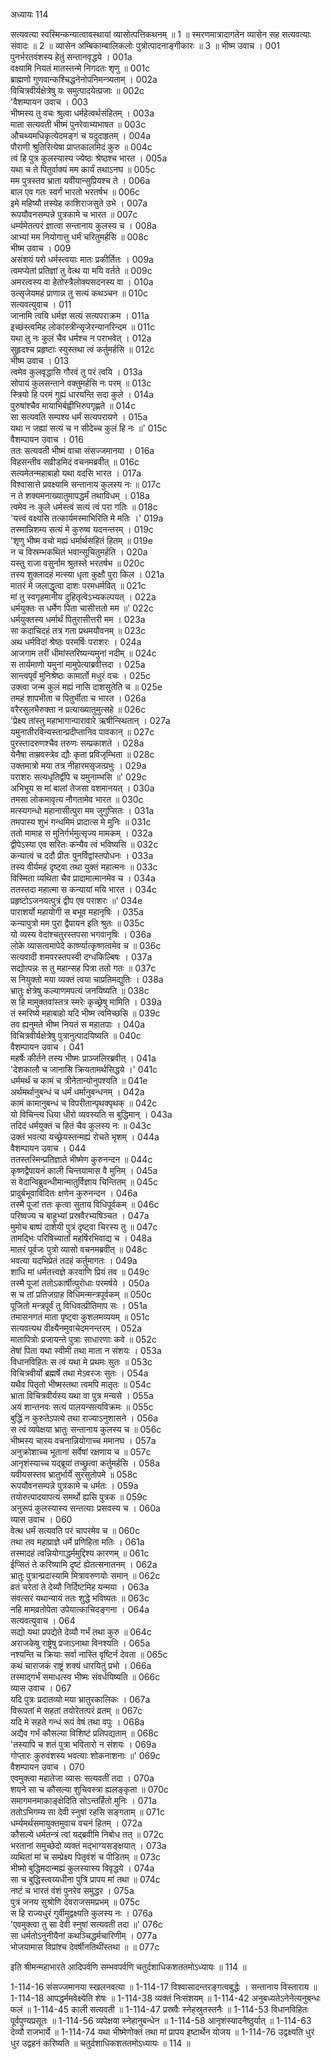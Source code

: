 अध्यायः 114

सत्यवत्या स्वस्मिन्कन्यात्वावस्थायां व्यासोत्पत्तिकथनम् ॥ 1 ॥ स्मरणमात्रादागतेन व्यासेन सह सत्यवत्याः संवादः ॥ 2 ॥ व्यासेन अम्बिकाम्बालिकलोः पुत्रोत्पादनाङ्गीकारः ॥ 3 ॥
भीष्म उवाच ।	001  
पुनर्भरतवंशस्य हेतुं सन्तानवृद्धये ।	001a  
वक्ष्यामि नियतं मातस्तन्मे निगदतः शृणु ॥	001c  
ब्राह्मणो गुणवान्कश्चिद्धनेनोपनिमन्त्र्यताम् ।	002a  
विचित्रवीर्यक्षेत्रेषु यः समुत्पादयेत्प्रजाः ॥	002c  
\'वैशम्पायन उवाच ।	003  
भीष्मस्य तु वचः श्रुत्वा धर्महेत्वर्थसंहितम् ।	003a  
माता सत्यवती भीष्मं पुनरेवाभ्यभाषत ॥	003c  
औचथ्यमधिकृत्येदमङ्गं च यदुदाहृतम् ।	004a  
पौराणी श्रुतिरित्येषा प्राप्तकालमिदं कुरु ॥	004c  
त्वं हि पुत्र कुलस्यास्य ज्येष्ठः श्रेष्ठश्च भारत ।	005a  
यथा च ते पितुर्वाक्यं मम कार्यं तथाऽनघ ॥	005c  
मम पुत्रस्तव भ्राता यवीयान्सुप्रियश्च ते ।	006a  
बाल एव गतः स्वर्गं भारतो भरतर्षभ ॥	006c  
इमे महिष्यौ तस्येह काशिराजसुते उभे ।	007a  
रूपयौवनसम्पन्ने पुत्रकामे च भारत ॥	007c  
धर्म्यमेतत्परं ज्ञात्वा सन्तानाय कुलस्य च ।	008a  
आभ्यां मम नियोगात्तु धर्मं चरितुमर्हसि ॥	008c  
भीष्म उवाच ।	009  
असंशयं परो धर्मस्त्वयाः मातः प्रकीर्तितः ।	009a  
त्वमप्येतां प्रतिज्ञां तु वेत्थ या मयि वर्तते ॥	009c  
अमरत्वस्य वा हेतोस्त्रैलोक्यसदनस्य वा ।	010a  
उत्सृजेयमहं प्राणान्न तु सत्यं कथञ्चन ॥	010c  
सत्यवत्युवाच ।	011  
जानामि त्वयि धर्मज्ञ सत्यं सत्यपराक्रम ।	011a  
इच्छंस्त्वमिह लोकांस्त्रीन्सृजेरन्यानरिन्दम ॥	011c  
यथा तु नः कुलं चैव धर्मश्च न पराभवेत् ।	012a  
सुहृदश्च प्रहृष्टाः स्युस्तथा त्वं कर्तुमर्हसि ॥	012c  
भीष्म उवाच ।	013  
त्वमेव कुलवृद्धासि गौरवं तु परं त्वयि ।	013a  
सोपायं कुलसन्ताने वक्तुमर्हसि नः परम् ॥	013c  
स्त्रियो हि परमं गुह्यं धारयन्ति सदा कुले ।	014a  
पुरुषांश्चैव मायाभिर्बह्वीभिरुपगृह्णते ॥	014c  
सा सत्यवति सम्पश्य धर्मं सत्यपरायणे ।	015a  
यथा न जह्यां सत्यं च न सीदेच्च कुलं हि नः ॥\'	015c  
वैशम्पायन उवाच ।	016  
ततः सत्यवती भीष्मं वाचा संसज्जमानया ।	016a  
विहसन्तीव सव्रीडमिदं वचनमब्रवीत् ॥	016c  
सत्यमेतन्महाबाहो यथा वदसि भारत ।	017a  
विश्वासात्ते प्रवक्ष्यामि सन्तानाय कुलस्य नः ॥	017c  
न ते शक्यमनाख्यातुमापद्धर्मं तथाविधम् ।	018a  
त्वमेव नः कुले धर्मस्त्वं सत्यं त्वं परा गतिः ॥	018c  
\'यत्त्वं वक्ष्यसि तत्कार्यमस्माभिरिति मे मतिः ।\'	019a  
तस्मान्निशम्य सत्यं मे कुरुष्व यदनन्तरम् ।	019c  
\'शृणु भीष्म वचो मह्यं धर्मार्थसहितं हितम् ॥	019e  
न च विस्रम्भकथितं भवान्सूचितुमर्हति ।	020a  
यस्तु राजा वसुर्नाम श्रुतस्ते भरतर्षभ ॥	020c  
तस्य शुक्लादहं मत्स्या धृता कुक्षौ पुरा किल ।	021a  
मातरं मे जलाद्धृत्वा दाशः परमधर्मवित् ॥	021c  
मां तु स्वगृहमानीय दुहितृत्वेऽभ्यकल्पयत् ।	022a  
धर्मयुक्तः स धर्मेण पिता चासीत्ततो मम ॥\'	022c  
धर्मयुक्तस्य धर्मार्थं पितुरासीत्तरी मम ।	023a  
सा कदाचिदहं तत्र गता प्रथमयौवनम् ॥	023c  
अथ धर्मविदां श्रेष्ठः परमर्षिः पराशरः ।	024a  
आजगाम तरीं धीमांस्तरिष्यन्यमुनां नदीम् ॥	024c  
स तार्यमाणो यमुनां मामुपेत्याब्रवीत्तदा ।	025a  
सान्त्वपूर्वं मुनिश्रेष्ठः कामार्तो मधुरं वचः ।	025c  
उक्त्वा जन्म कुलं मह्यं नासि दाशसुतेति च ॥	025e  
तमहं शापभीता च पितुर्भीता च भारत ।	026a  
वरैरसुलभैरुक्ता न प्रत्याख्यातुमुत्सहे ॥	026c  
\'प्रेक्ष्य तांस्तु महाभागान्पारावारे ऋषीन्स्थितान् ।	027a  
यमुनातीरविन्यस्तान्प्रदीप्तानिव पावकान् ॥	027c  
पुरस्तादरुणश्चैव तरुणः सम्प्रकाशते ।	028a  
येनैषा ताम्रवस्त्रेव द्यौः कृता प्रविजृम्भिता ॥	028c  
उक्तमात्रो मया तत्र नीहारमसृजत्प्रभुः ।	029a  
पराशरः सत्यधृतिर्द्वीपे च यमुनाम्भसि ॥\'	029c  
अभिभूय स मां बालां तेजसा वशमानयत् ।	030a  
तमसा लोकमावृत्य नौगतामेव भारत ॥	030c  
मत्स्यगन्धो महानासीत्पुरा मम जुगुप्सितः ।	031a  
तमपास्य शुभं गन्धमिमं प्रादात्स मे मुनिः ॥	031c  
ततो मामाह स मुनिर्गर्भमुत्सृज्य मामकम् ।	032a  
द्वीपेऽस्या एव सरितः कन्यैव त्वं भविष्यसि ॥	032c  
कन्यात्वं च ददौ प्रीतः पुनर्विद्वांस्तपोधनः ।	033a  
तस्य वीर्यमहं दृष्ट्वा तथा युक्तं महात्मनः ॥	033c  
विस्मिता व्यथिता चैव प्रादामात्मानमेव च ।	034a  
ततस्तदा महात्मा स कन्यायां मयि भारत ।	034c  
प्रहृष्टोऽजनयत्पुत्रं द्वीप एव पराशरः ॥\'	034e  
पाराशर्यो महायोगी स बभूव महानृषिः ।	035a  
कन्यापुत्रो मम पुरा द्वैपायन इति श्रुतः ॥	035c  
यो व्यस्य वेदांश्चतुरस्तपसा भगवानृषिः ।	036a  
लोके व्यासत्वमापेदे कार्ष्ण्यात्कृष्णत्वमेव च ॥	036c  
सत्यवादी शमपरस्तपस्वी दग्धकिल्बिषः ।	037a  
सद्योत्पन्नः स तु महान्सह पित्रा ततो गतः ॥	037c  
स नियुक्तो मया व्यक्तं त्वया चाप्रतिमद्युतिः ।	038a  
भ्रातुः क्षेत्रेषु कल्याणमपत्यं जनयिष्यति ॥	038c  
स हि मामुक्तवांस्तत्र स्मरेः कृच्छ्रेषु मामिति ।	039a  
तं स्मरिष्ये महाबाहो यदि भीष्म त्वमिच्छसि ॥	039c  
तव ह्यनुमते भीष्म नियतं स महातपाः ।	040a  
विचित्रवीर्यक्षेत्रेषु पुत्रानुत्पादयिष्यति ॥	040c  
वैशम्पायन उवाच ।	041  
महर्षेः कीर्तने तस्य भीष्मः प्राञ्जलिरब्रवीत् ।	041a  
\'देशकालौ च जानासि क्रियतामर्थसिद्धये ।\'	041c  
धर्ममर्थं च कामं च त्रीनेतान्योनुपश्यति ॥	041e  
अर्थमर्थानुबन्धं च धर्मं धर्मानुबन्धनम् ।	042a  
कामं कामानुबन्धं च विपरीतान्पृथक्पृथक् ॥	042c  
यो विचिन्त्य धिया धीरो व्यवस्यति स बुद्धिमान् ।	043a  
तदिदं धर्मयुक्तं च हितं चैव कुलस्य नः ॥	043c  
उक्तं भवत्या यच्छ्रेयस्तन्मह्यं रोचते भृशम् ।	044a  
वैशम्पायन उवाच ।	044  
ततस्तस्मिन्प्रतिज्ञाते भीष्मेण कुरुनन्दन ॥	044c  
कृष्णद्वैपायनं काली चिन्तयामास वै मुनिम् ।	045a  
स वेदान्विब्रुवन्धीमान्मातुर्विज्ञाय चिन्तितम् ॥	045c  
प्रादुर्बभूवाविदितः क्षणेन कुरुनन्दन ।	046a  
तस्मै पूजां ततः कृत्वा सुताय विधिपूर्वकम् ॥	046c  
परिष्वज्य च बाहुभ्यां प्रस्रवैरभ्यषिञ्चत ।	047a  
मुमोच बाष्पं दाशेयी पुत्रं दृष्ट्वा चिरस्य तु ॥	047c  
तामद्भिः परिषिच्यार्तां महर्षिरभिवाद्य च ।	048a  
मातरं पूर्वजः पुत्रो व्यासो वचनमब्रवीत् ॥	048c  
भवत्या यदभिप्रेतं तदहं कर्तुमागतः ।	049a  
शाधि मां धर्मतत्त्वज्ञे करवाणि प्रियं तव ॥	049c  
तस्मै पूजां ततोऽकार्षीत्पुरोधाः परमर्षये ।	050a  
स च तां प्रतिजग्राह विधिमन्मन्त्रपूर्वकम् ॥	050c  
पूजितो मन्त्रपूर्वं तु विधिवत्प्रीतिमाप सः ।	051a  
तमासनगतं माता पृष्ट्वा कुशलमव्ययम् ॥	051c  
सत्यवत्यथ वीक्ष्यैनमुवाचेदमनन्तरम् ।	052a  
मातापित्रोः प्रजायन्ते पुत्राः साधारणाः कवे ॥	052c  
तेषां पिता यथा स्वीमी तथा माता न संशयः ।	053a  
विधानविहितः स त्वं यथा मे प्रथमः सुतः ॥	053c  
विचित्रवीर्यो ब्रह्मर्षे तथा मेऽवरजः सुतः ।	054a  
यथैव पितृतो भीष्मस्तथा त्वमपि मातृतः ॥	054c  
भ्राता विचित्रवीर्यस्य यथा वा पुत्र मन्यसे ।	055a  
अयं शान्तनवः सत्यं पालयन्सत्यविक्रमः ॥	055c  
बुद्धिं न कुरुतेऽपत्ये तथा राज्याऽनुशासने ।	056a  
स त्वं व्यपेक्षया भ्रातुः सन्तानाय कुलस्य च ॥	056c  
भीष्मस्य चास्य वचनान्नियोगाच्च ममानघ ।	057a  
अनुक्रोशाच्च भूतानां सर्वेषां रक्षणाय च ॥	057c  
आनृशंस्याच्च यद्ब्रूयां तच्छ्रुत्वा कर्तुमर्हसि ।	058a  
यवीयसस्तव भ्रातुर्भार्ये सुरसुतोपमे ॥	058c  
रूपयौवनसम्पन्ने पुत्रकामे च धर्मतः ।	059a  
तयोरुत्पादयापत्यं समर्थो ह्यसि पुत्रक ॥	059c  
अनुरूपं कुलस्यास्य सन्तत्याः प्रसवस्य च ।	060a  
व्यास उवाच ।	060  
वेत्थ धर्मं सत्यवति परं चापरमेव च ॥	060c  
तथा तव महाप्राज्ञे धर्मे प्रणिहिता मतिः ।	061a  
तस्मादहं त्वन्नियोगाद्धर्ममुद्दिश्य कारणम् ॥	061c  
ईप्सितं ते करिष्यामि दृष्टं ह्येतत्सनातनम् ।	062a  
भ्रातुः पुत्रान्प्रदास्यामि मित्रावरुणयोः समान् ॥	062c  
व्रतं चरेतां ते देव्यौ निर्दिष्टमिह यन्मया ।	063a  
संवत्सरं यथान्यायं ततः शुद्धे भविष्यतः ॥	063c  
नहि मामव्रतोपेता उपेयात्काचिदङ्गना ।	064a  
सत्यवत्युवाच ।	064  
सद्यो यथा प्रपद्येते देव्यौ गर्भं तथा कुरु ॥	064c  
अराजकेषु राष्ट्रेषु प्रजाऽनाथा विनश्यति ।	065a  
नश्यन्ति च क्रियाः सर्वा नास्ति वृष्टिर्न देवता ॥	065c  
कथं चाराजकं राष्ट्रं शक्यं धारयितुं प्रभो ।	066a  
तस्माद्गर्भं समाधत्स्व भीष्मः संवर्धयिष्यति ॥	066c  
व्यास उवाच ।	067  
यदि पुत्रः प्रदातव्यो मया भ्रातुरकालिकः ।	067a  
विरूपतां मे सहतां तयोरेतत्परं व्रतम् ॥	067c  
यदि मे सहते गन्धं रूपं वेषं तथा वपुः ।	068a  
अद्यैव गर्भं कौसल्या विशिष्टं प्रतिपद्यताम् ॥	068c  
\'तस्यापि च शतं पुत्रा भवितारो न संशयः ।	069a  
गोप्तारः कुरुवंशस्य भवत्याः शोकनाशनाः ॥\'	069c  
वैशम्पायन उवाच ।	070  
एवमुक्त्वा महातेजा व्यासः सत्यवतीं तदा ।	070a  
शयने सा च कौसल्या शुचिवस्त्रा ह्यलङ्कृता ॥	070c  
समागमनमाकाङ्क्षेदिति सोऽन्तर्हितो मुनिः ।	071a  
ततोऽभिगम्य सा देवी स्नुषां रहसि सङ्गताम् ॥	071c  
धर्म्यमर्थसमायुक्तमुवाच वचनं हितम् ।	072a  
कौसल्ये धर्मतन्त्रं त्वां यद्ब्रवीमि निबोध तत् ॥	072c  
भरतानां समुच्छेदो व्यक्तं मद्भाग्यसङ्क्षयात् ।	073a  
व्यथितां मां च सम्प्रेक्ष्य पितृवंशं च पीडितम् ॥	073c  
भीष्मो बुद्धिमदान्मह्यं कुलस्यास्य विवृद्धये ।	074a  
सा च बुद्धिस्त्वय्यधीना पुत्रि प्रापय मां तथा ॥	074c  
नष्टं च भारतं वंशं पुनरेव समुद्धर ।	075a  
पुत्रं जनय सुश्रोणि देवराजसमप्रभम् ॥	075c  
स हि राज्यधुरं गुर्वीमुद्वक्ष्यति कुलस्य नः ।	076a  
\'एवमुक्त्वा तु सा देवी स्नुषां सत्यवती तदा ॥\'	076c  
सा धर्मतोऽनुनीयैनां कथञ्चिद्धर्मचारिणीम् ।	077a  
भोजयामास विप्रांश्च देवर्षीनतिथींस्तथा ॥ ॥	077c  

इति श्रीमन्महाभारते आदिपर्वणि सम्भवपर्वणि चतुर्दशाधिकशततमोऽध्यायः ॥ 114 ॥

1-114-16 संसज्जमानया स्खलनवत्या ॥ 1-114-17 विश्वासादन्तरङ्गत्वबुद्धेः । सन्तानाय विस्ताराय ॥ 1-114-18 आपद्धर्ममवेक्ष्येति शेषः ॥ 1-114-38 व्यक्तं निःसंशयम् ॥ 1-114-42 अनुबध्यतेऽनेनेत्यनुबन्धः फलं ॥ 1-114-45 काली सत्यवती ॥ 1-114-47 प्रस्रवैः स्नेहस्रुतस्तनैः ॥ 1-114-53 विधानविहितः पूर्वपुण्यप्रसूतः ॥ 1-114-56 व्यपेक्षया स्नेहानुबन्धेन ॥ 1-114-58 आनृशंस्यादनैष्ठुर्यात् ॥ 1-114-63 देव्यौ राजभार्ये ॥ 1-114-74 यथा भीष्मेणोक्तं तथा मां प्रापय इष्टार्थेन योजय ॥ 1-114-76 उद्वक्ष्यति धुरं धुर उद्वहनं करिष्यति ॥ चतुर्दशाधिकशततमोऽध्यायः ॥ 114 ॥
